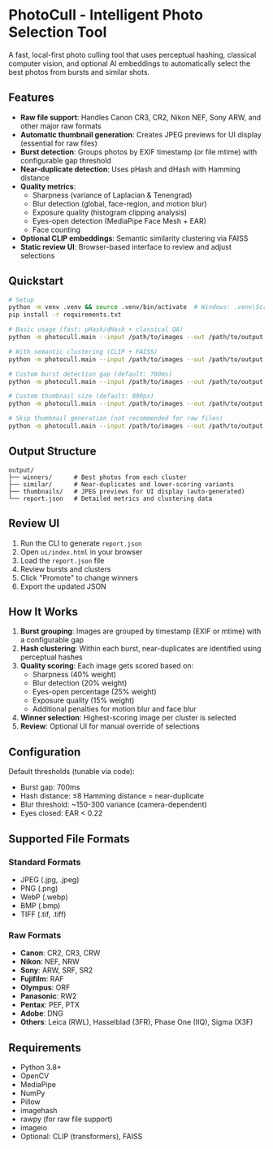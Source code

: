 # PhotoCull - Intelligent Photo Selection Tool

A fast, local-first photo culling tool that uses perceptual hashing, classical computer vision, and optional AI embeddings to automatically select the best photos from bursts and similar shots.

## Features

- **Raw file support**: Handles Canon CR3, CR2, Nikon NEF, Sony ARW, and other major raw formats
- **Automatic thumbnail generation**: Creates JPEG previews for UI display (essential for raw files)
- **Burst detection**: Groups photos by EXIF timestamp (or file mtime) with configurable gap threshold
- **Near-duplicate detection**: Uses pHash and dHash with Hamming distance
- **Quality metrics**:
  - Sharpness (variance of Laplacian & Tenengrad)
  - Blur detection (global, face-region, and motion blur)
  - Exposure quality (histogram clipping analysis)
  - Eyes-open detection (MediaPipe Face Mesh + EAR)
  - Face counting
- **Optional CLIP embeddings**: Semantic similarity clustering via FAISS
- **Static review UI**: Browser-based interface to review and adjust selections

## Quickstart

```bash
# Setup
python -m venv .venv && source .venv/bin/activate  # Windows: .venv\Scripts\activate
pip install -r requirements.txt

# Basic usage (fast: pHash/dHash + classical QA)
python -m photocull.main --input /path/to/images --out /path/to/output

# With semantic clustering (CLIP + FAISS)
python -m photocull.main --input /path/to/images --out /path/to/output --with-embeddings

# Custom burst detection gap (default: 700ms)
python -m photocull.main --input /path/to/images --out /path/to/output --burst-gap-ms 500

# Custom thumbnail size (default: 800px)
python -m photocull.main --input /path/to/images --out /path/to/output --thumbnail-size 1200

# Skip thumbnail generation (not recommended for raw files)
python -m photocull.main --input /path/to/images --out /path/to/output --no-thumbnails
```

## Output Structure

```
output/
├── winners/      # Best photos from each cluster
├── similar/      # Near-duplicates and lower-scoring variants
├── thumbnails/   # JPEG previews for UI display (auto-generated)
└── report.json   # Detailed metrics and clustering data
```

## Review UI

1. Run the CLI to generate `report.json`
2. Open `ui/index.html` in your browser
3. Load the `report.json` file
4. Review bursts and clusters
5. Click "Promote" to change winners
6. Export the updated JSON

## How It Works

1. **Burst grouping**: Images are grouped by timestamp (EXIF or mtime) with a configurable gap
2. **Hash clustering**: Within each burst, near-duplicates are identified using perceptual hashes
3. **Quality scoring**: Each image gets scored based on:
   - Sharpness (40% weight)
   - Blur detection (20% weight) 
   - Eyes-open percentage (25% weight)  
   - Exposure quality (15% weight)
   - Additional penalties for motion blur and face blur
4. **Winner selection**: Highest-scoring image per cluster is selected
5. **Review**: Optional UI for manual override of selections

## Configuration

Default thresholds (tunable via code):
- Burst gap: 700ms
- Hash distance: ≤8 Hamming distance = near-duplicate
- Blur threshold: ~150-300 variance (camera-dependent)
- Eyes closed: EAR < 0.22

## Supported File Formats

### Standard Formats
- JPEG (.jpg, .jpeg)
- PNG (.png)
- WebP (.webp)
- BMP (.bmp)
- TIFF (.tif, .tiff)

### Raw Formats
- **Canon**: CR2, CR3, CRW
- **Nikon**: NEF, NRW
- **Sony**: ARW, SRF, SR2
- **Fujifilm**: RAF
- **Olympus**: ORF
- **Panasonic**: RW2
- **Pentax**: PEF, PTX
- **Adobe**: DNG
- **Others**: Leica (RWL), Hasselblad (3FR), Phase One (IIQ), Sigma (X3F)

## Requirements

- Python 3.8+
- OpenCV
- MediaPipe
- NumPy
- Pillow
- imagehash
- rawpy (for raw file support)
- imageio
- Optional: CLIP (transformers), FAISS